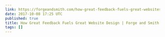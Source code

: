 ```yaml
---
link: https://forgeandsmith.com/how-great-feedback-fuels-great-websites/
date: 2017-10-08 17:25 UTC
published: true
title: How Great Feedback Fuels Great Website Design | Forge and Smith
tags: []
---
```




